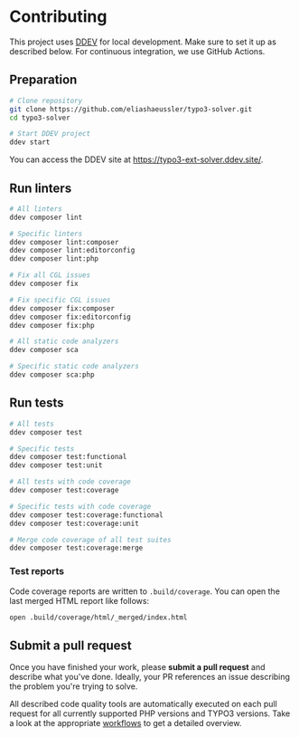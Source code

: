 # Contributing

This project uses [DDEV][1] for local development. Make sure to set it up as
described below. For continuous integration, we use GitHub Actions.

## Preparation

```bash
# Clone repository
git clone https://github.com/eliashaeussler/typo3-solver.git
cd typo3-solver

# Start DDEV project
ddev start
```

You can access the DDEV site at <https://typo3-ext-solver.ddev.site/>.

## Run linters

```bash
# All linters
ddev composer lint

# Specific linters
ddev composer lint:composer
ddev composer lint:editorconfig
ddev composer lint:php

# Fix all CGL issues
ddev composer fix

# Fix specific CGL issues
ddev composer fix:composer
ddev composer fix:editorconfig
ddev composer fix:php

# All static code analyzers
ddev composer sca

# Specific static code analyzers
ddev composer sca:php
```

## Run tests

```bash
# All tests
ddev composer test

# Specific tests
ddev composer test:functional
ddev composer test:unit

# All tests with code coverage
ddev composer test:coverage

# Specific tests with code coverage
ddev composer test:coverage:functional
ddev composer test:coverage:unit

# Merge code coverage of all test suites
ddev composer test:coverage:merge
```

### Test reports

Code coverage reports are written to `.build/coverage`. You can open the last
merged HTML report like follows:

```bash
open .build/coverage/html/_merged/index.html
```

## Submit a pull request

Once you have finished your work, please **submit a pull request** and describe
what you've done. Ideally, your PR references an issue describing the problem
you're trying to solve.

All described code quality tools are automatically executed on each pull request
for all currently supported PHP versions and TYPO3 versions. Take a look at the
appropriate [workflows][2] to get a detailed overview.

[1]: https://ddev.readthedocs.io/en/stable/
[2]: .github/workflows
